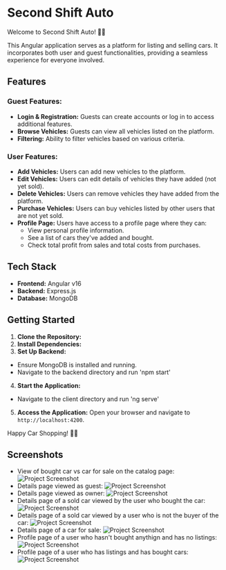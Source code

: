 # Second Shift Auto

Welcome to Second Shift Auto! 🚗💨

This Angular application serves as a platform for listing and selling cars. It incorporates both user and guest functionalities, providing a seamless experience for everyone involved.

## Features

### Guest Features:
- **Login & Registration:** Guests can create accounts or log in to access additional features.
- **Browse Vehicles:** Guests can view all vehicles listed on the platform.
- **Filtering:** Ability to filter vehicles based on various criteria.

### User Features:
- **Add Vehicles:** Users can add new vehicles to the platform.
- **Edit Vehicles:** Users can edit details of vehicles they have added (not yet sold).
- **Delete Vehicles:** Users can remove vehicles they have added from the platform.
- **Purchase Vehicles:** Users can buy vehicles listed by other users that are not yet sold.
- **Profile Page:** Users have access to a profile page where they can:
  - View personal profile information.
  - See a list of cars they've added and bought.
  - Check total profit from sales and total costs from purchases.

## Tech Stack

- **Frontend:** Angular v16
- **Backend:** Express.js
- **Database:** MongoDB

## Getting Started

1. **Clone the Repository:**
2. **Install Dependencies:**
3. **Set Up Backend:**
- Ensure MongoDB is installed and running.
- Navigate to the backend directory and run 'npm start'
4. **Start the Application:**
- Navigate to the client directory and run 'ng serve' 
5. **Access the Application:**
Open your browser and navigate to `http://localhost:4200`.

Happy Car Shopping! 🚙🎉

## Screenshots
- View of bought car vs car for sale on the catalog page:
![Project Screenshot](./screenshots/catalog-sold-vs-forsale.png)
- Details page viewed as guest:
![Project Screenshot](./screenshots/details-guest.png)
- Details page viewed as owner:
![Project Screenshot](./screenshots/details-owner.png)
- Details page of a sold car viewed by the user who bought the car:
![Project Screenshot](./screenshots/details-user-bought-buyer.png)
- Details page of a sold car viewed by a user who is not the buyer of the car:
![Project Screenshot](./screenshots/details-user-bought-not-buyer.png)
- Details page of a car for sale:
![Project Screenshot](./screenshots/details-user-not-bought.png)
- Profile page of a user who hasn't bought anythign and has no listings:
![Project Screenshot](./screenshots/profile-empty.png)
- Profile page of a user who has listings and has bought cars:
![Project Screenshot](./screenshots/profile-full.png)



